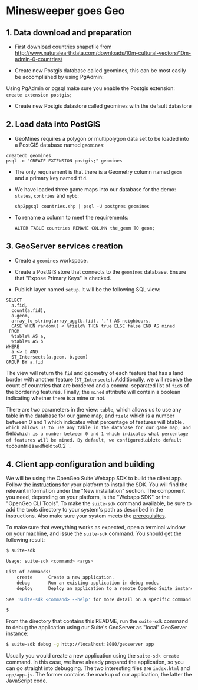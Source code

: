# Minesweeper goes Geo

## 1. Data download and preparation


- First download countries shapefile from http://www.naturalearthdata.com/downloads/10m-cultural-vectors/10m-admin-0-countries/

- Create new Postgis database called geomines, this can be most easily be accomplished by using PgAdmin:

<insert image here>

Using PgAdmin or pgsql make sure you enable the Postgis extension: ```create extension postgis```;

- Create new Postgis datastore called geomines with the default datastore

<insert image here>


## 2. Load data into PostGIS

- GeoMines requires a polygon or multipolygon data set to be loaded into a PostGIS database named ``geomines``:

```
createdb geomines
psql -c "CREATE EXTENSION postgis;" geomines
```

- The only requirement is that there is a Geometry column named ``geom`` and a primary key named ``fid``.

- We have loaded three game maps into our database for the demo: ``states``, ``contries`` and ``nybb``:

    ``shp2pgsql countries.shp | psql -U postgres geomines``

- To rename a column to meet the requirements:

    ``ALTER TABLE countries RENAME COLUMN the_geom TO geom;``

## 3. GeoServer services creation

- Create a ``geomines`` workspace. 

- Create a PostGIS store that connects to the ``geomines`` database. Ensure that "Expose Primary Keys" is checked.

- Publish layer named ``setup``. It will be the following SQL view:

```
SELECT 
  a.fid, 
  count(a.fid), 
  a.geom,
  array_to_string(array_agg(b.fid), ',') AS neighbours,
  CASE WHEN random() < %field% THEN true ELSE false END AS mined
 FROM 
  %table% AS a, 
  %table% AS b 
WHERE 
  a <> b AND 
  ST_Intersects(a.geom, b.geom) 
GROUP BY a.fid
```

   The view will return the ``fid`` and geometry of each feature that has a land border with another feature (``ST_Intersects``). Additionally, we will receive the count of countries that are bordered and a comma-separated list of ``fid``s of the bordering features. Finally, the ``mined`` attribute will contain a boolean indicating whether there is a mine or not.

   There are two parameters in the view: ``table``, which allows us to use any table in the database for our game map; and ``field`` which is a number between 0 and 1 which indicates what percentage of features will btable``, which allows us to use any table in the database for our game map; and ``field`` which is a number between 0 and 1 which indicates what percentage of features will be mined. By default, we configured ``table`` to default to ``countries`` and ``field`` to ``0.2``.

## 4. Client app configuration and building

We will be using the OpenGeo Suite Webapp SDK to build the client app. Follow the [instructions](http://localhost:8080/opengeo-docs/installation/index.html#installation) for your platform to install the SDK. You will find the relevant information under the "New installation" section. The component you need, depending on your platform, is the "Webapp SDK" or the "OpenGeo CLI Tools". To make the `suite-sdk` command available, be sure to add the tools directory to your system's path as described in the instructions. Also make sure your system meets the [prerequisites](http://localhost:8080/opengeo-docs/webapps/webappsdk.html#webapps-sdk).

To make sure that everything works as expected, open a terminal window on your machine, and issue the `suite-sdk` command. You should get the following result:
```sh
$ suite-sdk

Usage: suite-sdk <command> <args>

List of commands:
    create      Create a new application.
    debug       Run an existing application in debug mode.
    deploy      Deploy an application to a remote OpenGeo Suite instance.
    
See 'suite-sdk <command> --help' for more detail on a specific command.

$
```
From the directory that contains this README, run the `suite-sdk` command to debug the application using our Suite's GeoServer as "local" GeoServer instance:
```sh
$ suite-sdk debug -g http://localhost:8080/geoserver app
```
Usually you would create a new application using the `suite-sdk create` command. In this case, we have already prepared the application, so you can go straight into debugging. The two interesting files are `index.html` and `app/app.js`. The former contains the markup of our application, the latter the JavaScript code.
